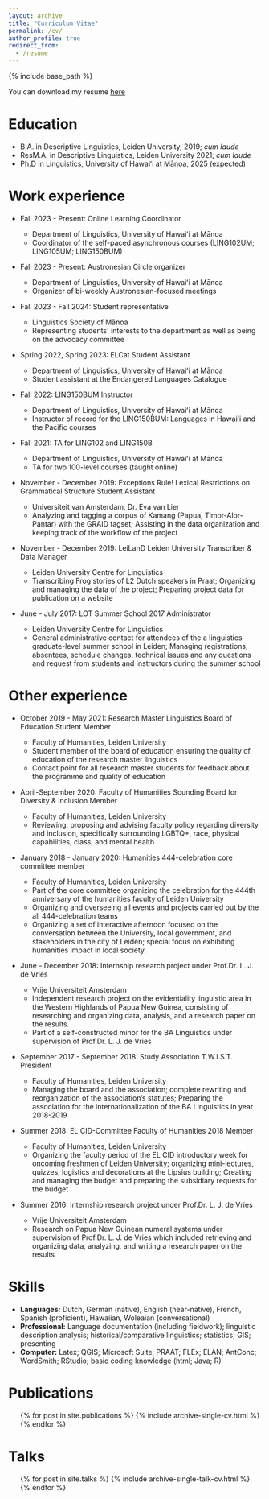 ```yaml
---
layout: archive
title: "Curriculum Vitae"
permalink: /cv/
author_profile: true
redirect_from:
  - /resume
---
```


{% include base_path %}

You can download my resume <a href="/images/Resume_CV_cjmayer.pdf" download="filename">here</a>

Education
======
* B.A. in Descriptive Linguistics, Leiden University, 2019; *cum laude*
* ResM.A. in Descriptive Linguistics, Leiden University 2021; *cum laude*
* Ph.D in Linguistics, University of Hawaiʻi at Mānoa, 2025 (expected)

Work experience
======

* Fall 2023 - Present: Online Learning Coordinator
  * Department of Linguistics, University of Hawaiʻi at Mānoa
  * Coordinator of the self-paced asynchronous courses (LING102UM; LING105UM; LING150BUM)

* Fall 2023 - Present: Austronesian Circle organizer
  * Department of Linguistics, University of Hawaiʻi at Mānoa
  * Organizer of bi-weekly Austronesian-focused meetings

* Fall 2023 - Fall 2024: Student representative
  * Linguistics Society of Mānoa
  * Representing students' interests to the department as well as being on the advocacy committee

* Spring 2022, Spring 2023: ELCat Student Assistant
  * Department of Linguistics, University of Hawaiʻi at Mānoa
  * Student assistant at the Endangered Languages Catalogue

* Fall 2022: LING150BUM Instructor
  * Department of Linguistics, University of Hawaiʻi at Mānoa
  * Instructor of record for the LING150BUM: Languages in Hawaiʻi and the Pacific courses

* Fall 2021: TA for LING102 and LING150B
  * Department of Linguistics, University of Hawaiʻi at Mānoa
  * TA for two 100-level courses (taught online)

* November - December 2019: Exceptions Rule! Lexical Restrictions on Grammatical Structure Student Assistant
  * Universiteit van Amsterdam, Dr. Eva van Lier
  * Analyzing and tagging a corpus of Kamang (Papua, Timor-Alor-Pantar) with the GRAID tagset; Assisting in the data organization and keeping track of the workflow of the project

* November - December 2019: LeiLanD Leiden University Transcriber & Data Manager
  * Leiden University Centre for Linguistics
  * Transcribing Frog stories of L2 Dutch speakers in Praat; Organizing and managing the data of the project; Preparing project data for publication on a website

* June - July 2017: LOT Summer School 2017 Administrator
  * Leiden University Centre for Linguistics
  * General administrative contact for attendees of the a linguistics graduate-level summer school in Leiden; Managing registrations, absentees, schedule changes, technical issues and any questions and request from students and instructors during the summer school



Other experience
======

* October 2019 - May 2021: Research Master Linguistics Board of Education Student Member
  * Faculty of Humanities, Leiden University
  * Student member of the board of education ensuring the quality of education of the research master linguistics
  * Contact point for all research master students for feedback about the programme and quality of education

* April-September 2020: Faculty of Humanities Sounding Board for Diversity & Inclusion Member
  * Faculty of Humanities, Leiden University
  * Reviewing, proposing and advising faculty policy regarding diversity and inclusion, specifically surrounding
LGBTQ+, race, physical capabilities, class, and mental health

* January 2018 - January 2020: Humanities 444-celebration core committee member
  * Faculty of Humanities, Leiden University
  * Part of the core committee organizing the celebration for the 444th anniversary of the humanities faculty of Leiden
University
  * Organizing and overseeing all events and projects carried out by the all 444-celebration teams
  * Organizing a set of interactive afternoon focused on the conversation between the University, local government,
and stakeholders in the city of Leiden; special focus on exhibiting humanities impact in local society.

* June - December 2018: Internship research project under Prof.Dr. L. J. de Vries
  * Vrije Universiteit Amsterdam
  *  Independent research project on the evidentiality linguistic area in the Western Highlands of Papua New Guinea,
consisting of researching and organizing data, analysis, and a research paper on the results.
  * Part of a self-constructed minor for the BA Linguistics under supervision of Prof.Dr. L. J. de Vries

* September 2017 - September 2018: Study Association T.W.I.S.T. President
  * Faculty of Humanities, Leiden University
  * Managing the board and the association; complete rewriting and reorganization of the association’s statutes; Preparing the association for the internationalization of the BA Linguistics in year 2018-2019

* Summer 2018: EL CID-Committee Faculty of Humanities 2018 Member
  * Faculty of Humanities, Leiden University
  * Organizing the faculty period of the EL CID introductory week for oncoming freshmen of Leiden University;
organizing mini-lectures, quizzes, logistics and decorations at the Lipsius building; Creating and managing the budget and preparing the subsidiary requests for the budget

* Summer 2016: Internship research project under Prof.Dr. L. J. de Vries
  * Vrije Universiteit Amsterdam
  * Research on Papua New Guinean numeral systems under supervision of Prof.Dr. L. J. de Vries which included
retrieving and organizing data, analyzing, and writing a research paper on the results



Skills
======
* **Languages:** Dutch, German (native), English (near-native), French, Spanish (proficient), Hawaiian, Woleaian (conversational)
* **Professional:** Language documentation (including fieldwork); linguistic description analysis; historical/comparative linguistics; statistics; GIS; presenting
* **Computer:** Latex; QGIS; Microsoft Suite; PRAAT; FLEx; ELAN; AntConc; WordSmith; RStudio; basic coding knowledge (html; Java; R)

Publications
======
  <ul>{% for post in site.publications %}
    {% include archive-single-cv.html %}
  {% endfor %}</ul>
  
Talks
======
  <ul>{% for post in site.talks %}
    {% include archive-single-talk-cv.html %}
  {% endfor %}</ul>
  
